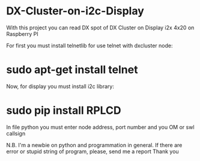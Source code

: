 # DX-Cluster-on-i2c-Display
With this project you can read DX spot of DX Cluster on Display i2x 4x20 on Raspberry PI

For first you must install telnetlib for use telnet with dxcluster node:

# sudo apt-get install telnet

Now, for display you must install i2c library:

# sudo pip install RPLCD

In file python you must enter node address, port number and you OM or swl callsign

N.B. I'm a newbie on python and programmation in general. If there are error or stupid string of program, please, send me a report
Thank you
